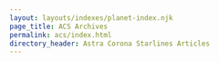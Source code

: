 ```yaml
---
layout: layouts/indexes/planet-index.njk
page_title: ACS Archives
permalink: acs/index.html
directory_header: Astra Corona Starlines Articles
---
```

